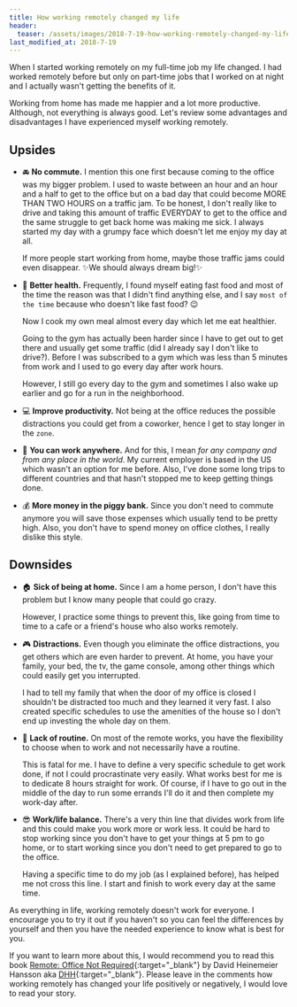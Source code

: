 ```yaml
---
title: How working remotely changed my life
header:
  teaser: /assets/images/2018-7-19-how-working-remotely-changed-my-life.jpg
last_modified_at: 2018-7-19
---
```


When I started working remotely on my full-time job my life changed. I had worked remotely before but only on part-time jobs that I worked on at night and I actually wasn't getting the benefits of it.

Working from home has made me happier and a lot more productive. Although, not everything is always good. Let's review some advantages and disadvantages I have experienced myself working remotely.

## Upsides
- :oncoming_automobile: **No commute.** I mention this one first because coming to the office was my bigger problem. I used to waste between an hour and an hour and a half to get to the office but on a bad day that could become MORE THAN TWO HOURS on a traffic jam. To be honest, I don't really like to drive and taking this amount of traffic EVERYDAY to get to the office and the same struggle to get back home was making me sick. I always started my day with a grumpy face which doesn't let me enjoy my day at all.

  If more people start working from home, maybe those traffic jams could even disappear.
  :sparkles:We should always dream big!:sparkles:

- :apple: **Better health.** Frequently, I found myself eating fast food and most of the time the reason was that I didn't find anything else, and I say `most of the time` because who doesn't like fast food? :wink:

  Now I cook my own meal almost every day which let me eat healthier.
  
  Going to the gym has actually been harder since I have to get out to get there and usually get some traffic (did I already say I don't like to drive?). Before I was subscribed to a gym which was less than 5 minutes from work and I used to go every day after work hours.
  
  However, I still go every day to the gym and sometimes I also wake up earlier and go for a run in the neighborhood.

- :computer: **Improve productivity.** Not being at the office reduces the possible distractions you could get from a coworker, hence I get to stay longer in the `zone`.

- :palm_tree: **You can work anywhere.** And for this, I mean *for any company and from any place in the world*. My current employer is based in the US which wasn't an option for me before. Also, I've done some long trips to different countries and that hasn't stopped me to keep getting things done.

- :moneybag: **More money in the piggy bank.** Since you don't need to commute anymore you will save those expenses which usually tend to be pretty high. Also, you don't have to spend money on office clothes, I really dislike this style.

## Downsides
- :house: **Sick of being at home.** Since I am a home person, I don't have this problem but I know many people that could go crazy.

  However, I practice some things to prevent this, like going from time to time to a cafe or a friend's house who also works remotely.

- :video_game: **Distractions.** Even though you eliminate the office distractions, you get others which are even harder to prevent. At home, you have your family, your bed, the tv, the game console, among other things which could easily get you interrupted.

  I had to tell my family that when the door of my office is closed I shouldn't be distracted too much and they learned it very fast. I also created specific schedules to use the amenities of the house so I don't end up investing the whole day on them.

- :date: **Lack of routine.** On most of the remote works, you have the flexibility to choose when to work and not necessarily have a routine.

  This is fatal for me. I have to define a very specific schedule to get work done, if not I could procrastinate very easily. What works best for me is to dedicate 8 hours straight for work. Of course, if I have to go out in the middle of the day to run some errands I'll do it and then complete my work-day after.

- :sunglasses: **Work/life balance.** There's a very thin line that divides work from life and this could make you work more or work less. It could be hard to stop working since you don't have to get your things at 5 pm to go home, or to start working since you don't need to get prepared to go to the office.

  Having a specific time to do my job (as I explained before), has helped me not cross this line. I start and finish to work every day at the same time.

As everything in life, working remotely doesn't work for everyone. I encourage you to try it out if you haven't so you can feel the differences by yourself and then you have the needed experience to know what is best for you.

If you want to learn more about this, I would recommend you to read this book [Remote: Office Not Required](https://amzn.to/2LhGzmK){:target="_blank"} by David Heinemeier Hansson aka [DHH](https://twitter.com/dhh){:target="_blank"}. Please leave in the comments how working remotely has changed your life positively or negatively, I would love to read your story.